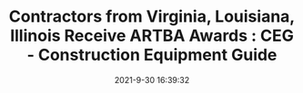 ---
"title": "Contractors from Virginia, Louisiana, Illinois Receive ARTBA Awards : CEG - Construction Equipment Guide"
"date": "2021-9-30 16:39:32"
"feed_name": "GOOGLENEWSCONSTRUCTION"
"feed_website": "https://news.google.com/search?q=construction%2Bincident&hl=en-US&gl=US&ceid=US:en"
"feed_rss": "https://news.google.com/rss/search?q=construction%2Bincident&hl=en-US&gl=US&ceid=US:en"
"link": "https://www.constructionequipmentguide.com/contractors-from-virginia-louisiana-illinois-receive-2021-artba-national-contractor-safety-awards/53979"
"source": "{'href': 'https://www.constructionequipmentguide.com', 'title': 'Construction Equipment Guide'}"
"file": "_posts/2021-1-1-f7e567aed3e737160fa058ddf8686b680ae636ad.md"
"accident": "0"
"drilling": "0"
"dead": "0"
"injured": "0"
"arrested": "0"
"where": "unknown site"
"causes": "unknown"
"place": "unknown place"
---